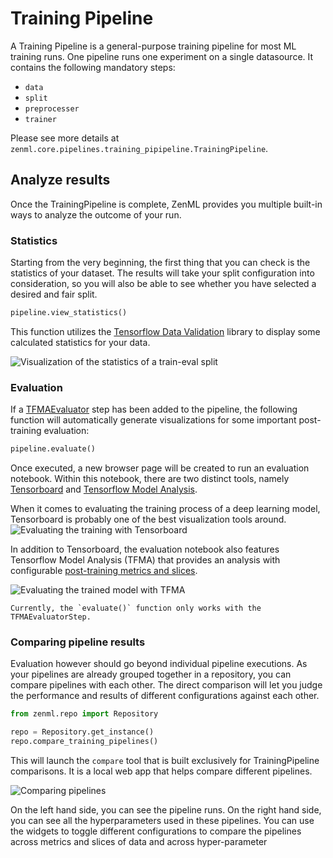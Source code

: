 # Training Pipeline

A Training Pipeline is a general-purpose training pipeline for most ML training runs. One pipeline runs one experiment on a single datasource. It contains the following mandatory steps:

* `data`
* `split`
* `preprocesser`
* `trainer`

Please see more details at `zenml.core.pipelines.training_pipipeline.TrainingPipeline`.

## Analyze results
Once the TrainingPipeline is complete, ZenML provides you multiple built-in ways to analyze the outcome of 
your run. 

### Statistics
Starting from the very beginning, the first thing that you can check is the statistics of your dataset. 
The results will take your split configuration into consideration, so you will also be able to see whether 
you have selected a desired and fair split.

```python
pipeline.view_statistics()
```

This function utilizes the [Tensorflow Data Validation](https://www.tensorflow.org/tfx/guide/tfdv) library to 
display some calculated statistics for your data.

![Visualization of the statistics of a train-eval split](../assets/training_statistics.png)

### Evaluation
If a [TFMAEvaluator](../steps/evaluator.md) step has been added to the pipeline, the following function will 
automatically generate visualizations for some important post-training evaluation:

```python
pipeline.evaluate()
```

Once executed, a new browser page will be created to run an evaluation notebook. 
Within this notebook, there are two distinct tools, namely [Tensorboard](https://www.tensorflow.org/tensorboard) and 
[Tensorflow Model Analysis](https://github.com/tensorflow/model-analysis). 

When it comes to evaluating the training process of a deep learning model, Tensorboard is probably one of 
the best visualization tools around.
![Evaluating the training with Tensorboard](../assets/tensorboard.png)

In addition to Tensorboard,  the evaluation notebook also features Tensorflow Model Analysis (TFMA) 
that provides an analysis with configurable [post-training metrics and slices](../steps/evaluator.md).

![Evaluating the trained model with TFMA](../assets/tfma.png)

```{warning}
Currently, the `evaluate()` function only works with the TFMAEvaluatorStep.
```

### Comparing pipeline results
Evaluation however should go beyond individual pipeline executions. As your pipelines are already grouped 
together in a repository, you can compare pipelines with each other. The direct comparison will let you 
judge the performance and results of different configurations against each other.

```python
from zenml.repo import Repository

repo = Repository.get_instance()
repo.compare_training_pipelines()
```

This will launch the `compare` tool that is built exclusively for TrainingPipeline comparisons. It is a local 
web app that helps compare different pipelines.

![Comparing pipelines](../assets/compare.png)

On the left hand side, you can see the pipeline runs. On the right hand side, you can see all the 
hyperparameters used in these pipelines. You can use the widgets to toggle different configurations to 
compare the pipelines across metrics and slices of data and across hyper-parameter